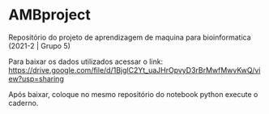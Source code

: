 # AMBproject
Repositório do projeto de aprendizagem de maquina para bioinformatica (2021-2 | Grupo 5)

Para baixar os dados utilizados acessar o link: https://drive.google.com/file/d/1BjglC2Yt_uaJHrOpvyD3rBrMwfMwvKwQ/view?usp=sharing

Após baixar, coloque no mesmo repositório do notebook python execute o caderno.
